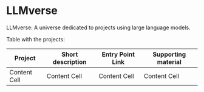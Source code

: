 # LLMverse
LLMverse: A universe dedicated to projects using large language models.

Table with the projects:

| Project  | Short description | Entry Point Link | Supporting material
| ------------- | ------------- | ------------- | ------------- |
| Content Cell  | Content Cell  | Content Cell | Content Cell

